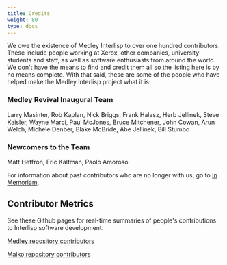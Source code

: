 ```yaml
---
title: Credits
weight: 80
type: docs
---
```

         

We owe the existence of Medley Interlisp to over one hundred contributors. These include people working at Xerox, other companies, university students and staff, as well as software enthusiasts from around the world. We don't have the means to find and credit them all so the listing here is by no means complete. With that said, these are some of the people who have helped make the Medley Interlisp project what it is:


### Medley Revival Inaugural Team

Larry Masinter, Rob Kaplan, Nick Briggs, Frank Halasz, Herb Jellinek, Steve Kaisler, Wayne Marci, Paul McJones, Bruce Mitchener, John Cowan, Arun Welch, Michele Denber, Blake McBride, Abe Jellinek, Bill Stumbo

### Newcomers to the Team

Matt Heffron, Eric Kaltman, Paolo Amoroso

For information about past contributors who are no longer with us, go to [In Memoriam](/medley/history/in-memoriam).


## Contributor Metrics

See these Github pages for real-time summaries of people's contributions to Interlisp software development.

<a href="https://github.com/Interlisp/medley/graphs/contributors">Medley repository contributors</a>

<a href="https://github.com/Interlisp/maiko/graphs/contributors">Maiko repository contributors</a>